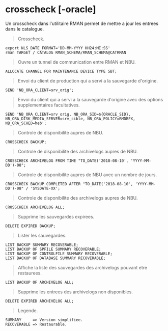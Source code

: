# crosscheck [-oracle]

Un crosscheck dans l'utilitaire RMAN permet de mettre a jour les entrees dans le catalogue.

> Crosscheck.

```
export NLS_DATE_FORMAT='DD-MM-YYYY HH24:MI:SS'
rman TARGET / CATALOG RMAN_SCHEMA/RMAN_SCHEMA@CATRMAN
```

> Ouvre un tunnel de communication entre RMAN et NBU.

```
ALLOCATE CHANNEL FOR MAINTENANCE DEVICE TYPE SBT;
```

> Envoi du client de production qui a servi a la sauvegarde d'origine.

```
SEND 'NB_ORA_CLIENT=srv_orig';
```

> Envoi du client qui a servi a la sauvegarde d'origine avec des options supplementaires facultatives.

```
SEND 'NB_ORA_CLIENT=srv_orig, NB_ORA_SID=${ORACLE_SID}, NB_ORA_DISK_MEDIA_SERVER=srv_cible, NB_ORA_POLICY=RMDBFX, NB_ORA_SCHED=heb';
```

> Controle de disponibilite aupres de NBU.

```
CROSSCHECK BACKUP;
```

> Controle de disponibilite des archivelogs aupres de NBU.

```
CROSSCHECK ARCHIVELOG FROM TIME "TO_DATE('2018-08-10', 'YYYY-MM-DD')-08";
```

> Controle de disponibilite aupres de NBU avec un nombre de jours.

```
CROSSCHECK BACKUP COMPLETED AFTER "TO_DATE('2018-08-10', 'YYYY-MM-DD')-08" / 'SYSDATE-XX';
```

> Controle de disponibilite des archivelogs aupres de NBU.

```
CROSSCHECK ARCHIVELOG ALL;
```

> Supprime les sauvegardes expirees.

```
DELETE EXPIRED BACKUP;
```

> Lister les sauvegardes.

```
LIST BACKUP SUMMARY RECOVERABLE;
LIST BACKUP OF SPFILE SUMMARY RECOVERABLE;
LIST BACKUP OF CONTROLFILE SUMMARY RECOVERABLE;
LIST BACKUP OF DATABASE SUMMARY RECOVERABLE;
```

> Affiche la liste des sauvegardes des archivelogs pouvant etre restaurees.

```
LIST BACKUP OF ARCHIVELOG ALL;
```

> Supprime les entrees des archivelogs non disponibles.

```
DELETE EXPIRED ARCHIVELOG ALL;
```

> Legende.

```
SUMMARY     => Version simplifiee.
RECOVERABLE => Restaurable.
```
